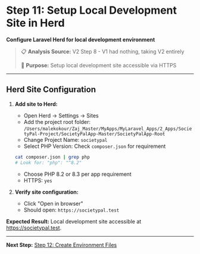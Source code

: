 # Step 11: Setup Local Development Site in Herd

**Configure Laravel Herd for local development environment**

> 📋 **Analysis Source:** V2 Step 8 - V1 had nothing, taking V2 entirely
> 
> 🎯 **Purpose:** Setup local development site accessible via HTTPS

---

## **Herd Site Configuration**

1. **Add site to Herd:**
   - Open Herd → Settings → Sites
   - Add the project root folder: `/Users/malekokour/Zaj_Master/MyApps/MyLaravel_Apps/2_Apps/SocietyPal-Project/SocietyPalApp-Master/SocietyPalApp-Root`
   - Change Project Name: `societypal`
   - Select PHP Version: Check `composer.json` for requirement
   ```bash
   cat composer.json | grep php
   # Look for: "php": "^8.2"
   ```
   - Choose PHP 8.2 or 8.3 per app requirement
   - HTTPS: `yes`

2. **Verify site configuration:**
   - Click "Open in browser"
   - Should open: `https://societypal.test`

**Expected Result:** Local development site accessible at https://societypal.test.

---

**Next Step:** [Step 12: Create Environment Files](Step_12_Create_Environment_Files.md)

